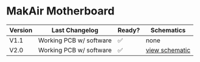 # MakAir Motherboard

| Version | Last Changelog | Ready? | Schematics |
| ------- | -------------- | ------ | ---------- |
| V1.1 | Working PCB w/ software | ✅ | none
| V2.0 | Working PCB w/ software | ✅ | [view schematic](./src/schematics/V2/Electrical%20Schematics.pdf)
